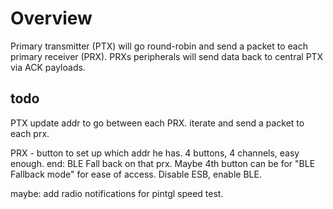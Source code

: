# Overview
Primary transmitter (PTX) will go round-robin and send a packet to each primary receiver (PRX). PRXs peripherals will send data back to central PTX via ACK payloads.

## todo
PTX update addr to go between each PRX.
iterate and send a packet to each prx.

PRX - button to set up which addr he has. 4 buttons, 4 channels, easy enough.
end: BLE Fall back on that prx. Maybe 4th button can be for "BLE Fallback mode" for ease of access. Disable ESB, enable BLE.

maybe: add radio notifications for pintgl speed test.
